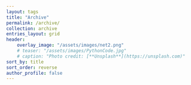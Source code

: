```yaml
---
layout: tags
title: "Archive"
permalink: /archive/
collection: archive
entries_layout: grid
header:
    overlay_image: "/assets/images/net2.png"
    # teaser: "/assets/images/PythonCode.jpg"
    # caption: "Photo credit: [**Unsplash**](https://unsplash.com)"
sort_by: title
sort_order: reverse
author_profile: false
---
```

